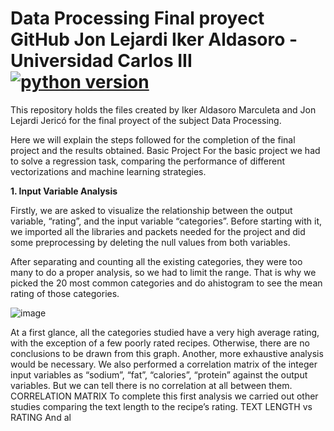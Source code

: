 # Data Processing Final proyect GitHub Jon Lejardi Iker Aldasoro - Universidad Carlos III [![python version](https://img.shields.io/badge/python-3.12.6+-blue.svg)](https://www.python.org/downloads/)

This repository holds the files created by Iker Aldasoro Marculeta and Jon Lejardi Jericó for the final proyect of the subject Data Processing.

Here we will explain the steps followed for the completion of the final project and the results obtained. 
Basic Project
For the basic project we had to solve a regression task, comparing the performance of different vectorizations and machine learning strategies.

**1.	Input Variable Analysis**

Firstly, we are asked to visualize the relationship between the output variable, “rating”, and the input variable “categories”. Before starting with it, we imported all the libraries and packets needed for the project and did some preprocessing by deleting the null values from both variables.

After separating and counting all the existing categories, they were too many to do a proper analysis, so we had to limit the range. That is why we picked the 20 most common categories and do ahistogram to see the mean rating of those categories.

![image](https://github.com/user-attachments/assets/3ca35fa2-c7f8-4c1e-840d-5706be547841)


At a first glance, all the categories studied have a very high average rating, with the exception of a few poorly rated recipes. Otherwise, there are no conclusions to be drawn from this graph. Another, more exhaustive analysis would be necessary.
We also performed a correlation matrix of the integer input variables as “sodium”, “fat”, “calories”, “protein” against the output variables. But we can tell there is no correlation at all between them.
CORRELATION MATRIX
To complete this first analysis we carried out other studies comparing the text length to the recipe’s rating.
TEXT LENGTH vs RATING
And al

